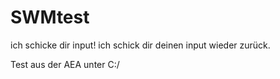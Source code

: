 # SWMtest
ich schicke dir input!
ich schick dir deinen input wieder zurück.

Test aus der AEA unter C:/
